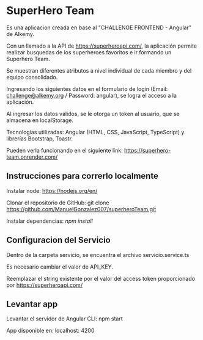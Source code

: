 # SuperHero Team

Es una aplicacion creada en base al "CHALLENGE FRONTEND - Angular" de Alkemy.

Con un llamado a la API de https://superheroapi.com/, la aplicación permite realizar busquedas de los superheroes favoritos e ir formando un Superhero Team.

Se muestran diferentes atributos a nivel individual de cada miembro y del equipo consolidado.

Ingresando los siguientes datos en el formulario de login (Email: challenge@alkemy.org / Password: angular), se logra el acceso a la aplicación.

Al ingresar los datos válidos, se le otorga un token al usuario, que se almacena en localStorage.

Tecnologías utilizadas: Angular (HTML, CSS, JavaScript, TypeScript) y librerías Bootstrap, Toastr.

Pueden verla funcionando en el siguiente link: https://superhero-team.onrender.com/

## Instrucciones para correrlo localmente

Instalar node: https://nodejs.org/en/

Clonar el repositorio de GitHub: git clone https://github.com/ManuelGonzalez007/superheroTeam.git

Instalar dependencias: *npm install*

## Configuracion del Servicio


Dentro de la carpeta servicio, se encuentra el archivo servicio.service.ts

Es necesario cambiar el valor de API_KEY.

Reemplazar el string existente por el valor del access token proporcionado por https://superheroapi.com/

## Levantar app

Levantar el servidor de Angular CLI: npm start

App disponible en: localhost: 4200
